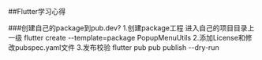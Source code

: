 ##Flutter学习心得

###创建自己的package到pub.dev?
1.创建package工程
进入自己的项目目录上一级
flutter create --template=package PopupMenuUtils
2.添加License和修改pubspec.yaml文件
3.发布校验
 flutter pub pub publish --dry-run